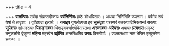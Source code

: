 +++
title = 4

+++
**वातत्विषः** सर्वदा संप्राप्तदीप्तयः **वर्षनिर्णिजः** वृष्टेः शोधयितारः । अथवा निर्णिगिति रूपनाम । वर्षमेव रूपं येषां ते तादृशाः । वृष्टिप्रदा इत्यर्थः । **यमाइव** युगलोत्पन्ना इव **सुसंदृशः** परस्परं बलरूपादिभिरत्यन्तं सरूपाः **सुपेशसः** शोभनरूपाः **पिशङ्गाश्वाः** पिशङ्गवर्णाश्वोपेतास्तथा **अरुणाश्वाः** **अरेपसः** अपापाः **प्रत्वक्षसः** प्रकृष्टं तनूकर्तारो द्वेष्टॄणां **महिना** महत्त्वेन **द्यौरिव** अन्तरिक्षमिव **उरवः** विस्तीर्णाः । उक्तलक्षणा नाम भेजिर इत्युत्तरेण संबन्धः ॥